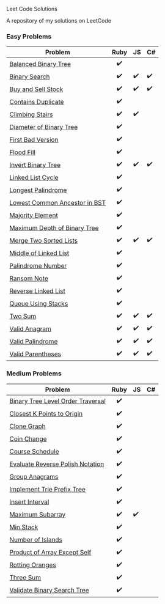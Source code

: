 Leet Code Solutions

A repository of my solutions on LeetCode

### Easy Problems
| Problem | Ruby  | JS | C# |
| ------- | :---: | -- | -- |
| [Balanced Binary Tree](https://leetcode.com/problems/balanced-binary-tree)  | :heavy_check_mark: | | 
| [Binary Search](https://leetcode.com/problems/binary-search)  | :heavy_check_mark: | :heavy_check_mark: | :heavy_check_mark:
| [Buy and Sell Stock](https://leetcode.com/problems/best-time-to-buy-and-sell-stock)  | :heavy_check_mark: | :heavy_check_mark: | :heavy_check_mark:
| [Contains Duplicate](https://leetcode.com/problems/contains-duplicate) | :heavy_check_mark: |  |
| [Climbing Stairs](https://leetcode.com/problems/climbing-stairs) | :heavy_check_mark: | :heavy_check_mark: | 
| [Diameter of Binary Tree](https://leetcode.com/problems/diameter-of-binary-tree) | :heavy_check_mark: | |
| [First Bad Version](https://leetcode.com/problems/first-bad-version/) | :heavy_check_mark: |  |
| [Flood Fill](https://leetcode.com/problems/flood-fill)  | :heavy_check_mark: |  | 
| [Invert Binary Tree](https://leetcode.com/problems/invert-binary-tree)  | :heavy_check_mark: | :heavy_check_mark: | :heavy_check_mark:
| [Linked List Cycle](https://leetcode.com/problems/linked-list-cycle)  | :heavy_check_mark: |  | 
| [Longest Palindrome](https://leetcode.com/problems/longest-palindrome) | :heavy_check_mark: | |
| [Lowest Common Ancestor in BST](https://leetcode.com/problems/lowest-common-ancestor-of-a-binary-search-tree)  | :heavy_check_mark: |  | 
| [Majority Element](https://leetcode.com/problems/majority-element) | :heavy_check_mark: |  |
| [Maximum Depth of Binary Tree](https://leetcode.com/problems/maximum-depth-of-binary-tree) | :heavy_check_mark: | |
| [Merge Two Sorted Lists](https://leetcode.com/problems/merge-two-sorted-lists)  | :heavy_check_mark: | :heavy_check_mark: | :heavy_check_mark:
| [Middle of Linked List](https://leetcode.com/problems/middle-of-the-linked-list) | :heavy_check_mark: | |
| [Palindrome Number](https://leetcode.com/problems/palindrom-number)  | :heavy_check_mark: |  |
| [Ransom Note](https://leetcode.com/problems/ransom-note) | :heavy_check_mark: |  |
| [Reverse Linked List](https://leetcode.com/problems/reverse-linked-list) | :heavy_check_mark: |  |
| [Queue Using Stacks](https://leetcode.com/problems/implement-queue-using-stacks) | :heavy_check_mark: |  |
| [Two Sum](https://leetcode.com/problems/two-sum)  | :heavy_check_mark: | :heavy_check_mark: | :heavy_check_mark:
| [Valid Anagram](https://leetcode.com/problems/valid-anagram)  | :heavy_check_mark: | :heavy_check_mark: | :heavy_check_mark:
| [Valid Palindrome](https://leetcode.com/problems/valid-palindrome)  | :heavy_check_mark: | :heavy_check_mark: | :heavy_check_mark:
| [Valid Parentheses](https://leetcode.com/problems/valid-parentheses)  | :heavy_check_mark: | :heavy_check_mark: | :heavy_check_mark:

### Medium Problems
| Problem | Ruby  | JS | C# |
| ------- | :---: | -- | -- |
| [Binary Tree Level Order Traversal](https://leetcode.com/problems/binary-tree-level-order-traversal) | :heavy_check_mark: | |
| [Closest K Points to Origin](https://leetcode.com/problems/k-closest-points-to-origin) | :heavy_check_mark: | |
| [Clone Graph](https://leetcode.com/problems/clone-graph/) | :heavy_check_mark: | |
| [Coin Change](https://leetcode.com/problems/coin-change/) | :heavy_check_mark: | |
| [Course Schedule](https://leetcode.com/problems/course-schedule/) | :heavy_check_mark: | |
| [Evaluate Reverse Polish Notation](https://leetcode.com/problems/evaluate-reverse-polish-notation) | :heavy_check_mark: | |
| [Group Anagrams](https://leetcode.com/problems/group-anagrams/) | :heavy_check_mark: | |
| [Implement Trie Prefix Tree](https://leetcode.com/problems/implement-trie-prefix-tree/) | :heavy_check_mark: | |
| [Insert Interval](https://leetcode.com/problems/insert-interval/) | :heavy_check_mark: | |
| [Maximum Subarray](https://leetcode.com/problems/maximum-subarray)  | :heavy_check_mark: | :heavy_check_mark: |
| [Min Stack](https://leetcode.com/problems/min-stack) | :heavy_check_mark: | |
| [Number of Islands](https://leetcode.com/problems/number-of-islands/) | :heavy_check_mark: | |
| [Product of Array Except Self](https://leetcode.com/problems/product-of-array-except-self/) | :heavy_check_mark: | |
| [Rotting Oranges](https://leetcode.com/problems/rotting-oranges/) | :heavy_check_mark: | |
| [Three Sum](https://leetcode.com/problems/3sum/) | :heavy_check_mark: | |
| [Validate Binary Search Tree](https://leetcode.com/problems/validate-binary-search-tree/) | :heavy_check_mark: | |

